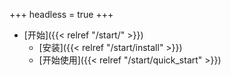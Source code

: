 +++
headless = true
+++

- [开始]({{< relref "/start/" >}})
    - [安装]({{< relref "/start/install" >}})
    - [开始使用]({{< relref "/start/quick_start" >}})
